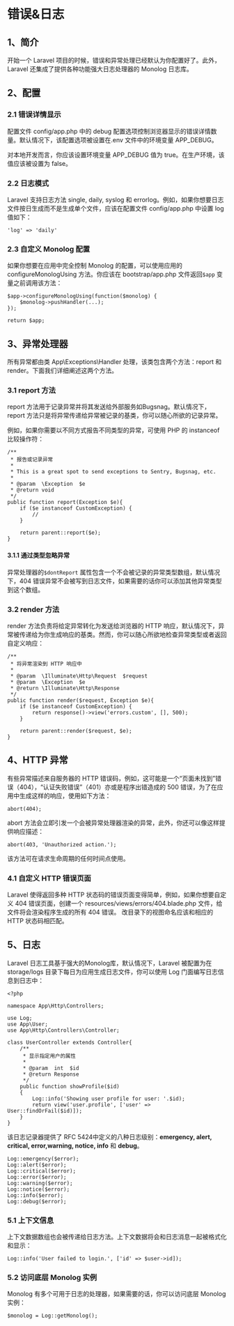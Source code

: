 # 错误&日志

## 1、简介
开始一个 Laravel 项目的时候，错误和异常处理已经默认为你配置好了。此外，Laravel 还集成了提供各种功能强大日志处理器的 Monolog 日志库。

## 2、配置

### 2.1 错误详情显示
配置文件 config/app.php 中的 debug 配置选项控制浏览器显示的错误详情数量。默认情况下，该配置选项被设置在.env 文件中的环境变量 APP_DEBUG。

对本地开发而言，你应该设置环境变量 APP_DEBUG 值为 true。在生产环境，该值应该被设置为 false。

### 2.2 日志模式
Laravel 支持日志方法 single, daily, syslog 和 errorlog。例如，如果你想要日志文件按日生成而不是生成单个文件，应该在配置文件 config/app.php 中设置 log 值如下：

```
'log' => 'daily'
```

### 2.3 自定义 Monolog 配置
如果你想要在应用中完全控制 Monolog 的配置，可以使用应用的 configureMonologUsing 方法。你应该在 bootstrap/app.php 文件返回`$app` 变量之前调用该方法：

```
$app->configureMonologUsing(function($monolog) {
    $monolog->pushHandler(...);
});

return $app;
```

## 3、异常处理器
所有异常都由类 App\Exceptions\Handler 处理，该类包含两个方法：report 和 render。下面我们详细阐述这两个方法。

### 3.1 report 方法
report 方法用于记录异常并将其发送给外部服务如Bugsnag。默认情况下，report 方法只是将异常传递给异常被记录的基类，你可以随心所欲的记录异常。

例如，如果你需要以不同方式报告不同类型的异常，可使用 PHP 的 instanceof 比较操作符：

```
/**
 * 报告或记录异常
 *
 * This is a great spot to send exceptions to Sentry, Bugsnag, etc.
 *
 * @param  \Exception  $e
 * @return void
 */
public function report(Exception $e){
    if ($e instanceof CustomException) {
        //
    }

    return parent::report($e);
}
```

#### 3.1.1 通过类型忽略异常
异常处理器的`$dontReport` 属性包含一个不会被记录的异常类型数组，默认情况下，404 错误异常不会被写到日志文件，如果需要的话你可以添加其他异常类型到这个数组。

### 3.2 render 方法
render 方法负责将给定异常转化为发送给浏览器的 HTTP 响应，默认情况下，异常被传递给为你生成响应的基类。然而，你可以随心所欲地检查异常类型或者返回自定义响应：

```
/**
 * 将异常渲染到 HTTP 响应中
 *
 * @param  \Illuminate\Http\Request  $request
 * @param  \Exception  $e
 * @return \Illuminate\Http\Response
 */
public function render($request, Exception $e){
    if ($e instanceof CustomException) {
        return response()->view('errors.custom', [], 500);
    }

    return parent::render($request, $e);
}
```

## 4、HTTP 异常
有些异常描述来自服务器的 HTTP 错误码，例如，这可能是一个“页面未找到”错误（404），“认证失败错误”（401）亦或是程序出错造成的 500 错误，为了在应用中生成这样的响应，使用如下方法：

```
abort(404);
```

abort 方法会立即引发一个会被异常处理器渲染的异常，此外，你还可以像这样提供响应描述：

```
abort(403, 'Unauthorized action.');
```

该方法可在请求生命周期的任何时间点使用。

### 4.1 自定义 HTTP 错误页面
Laravel 使得返回多种 HTTP 状态码的错误页面变得简单，例如，如果你想要自定义 404 错误页面，创建一个 resources/views/errors/404.blade.php 文件，给文件将会渲染程序生成的所有 404 错误。
改目录下的视图命名应该和相应的 HTTP 状态码相匹配。

## 5、日志
Laravel 日志工具基于强大的Monolog库，默认情况下，Laravel 被配置为在 storage/logs 目录下每日为应用生成日志文件，你可以使用 Log 门面编写日志信息到日志中：

```
<?php

namespace App\Http\Controllers;

use Log;
use App\User;
use App\Http\Controllers\Controller;

class UserController extends Controller{
    /**
     * 显示指定用户的属性
     *
     * @param  int  $id
     * @return Response
     */
    public function showProfile($id)
    {
        Log::info('Showing user profile for user: '.$id);
        return view('user.profile', ['user' => User::findOrFail($id)]);
    }
}
```

该日志记录器提供了 RFC 5424中定义的八种日志级别：**emergency, alert, critical, error,warning, notice, info** 和 **debug**。

```
Log::emergency($error);
Log::alert($error);
Log::critical($error);
Log::error($error);
Log::warning($error);
Log::notice($error);
Log::info($error);
Log::debug($error);
```

### 5.1 上下文信息
上下文数据数组也会被传递给日志方法。上下文数据将会和日志消息一起被格式化和显示：

```
Log::info('User failed to login.', ['id' => $user->id]);
```

### 5.2 访问底层 Monolog 实例
Monolog 有多个可用于日志的处理器，如果需要的话，你可以访问底层 Monolog 实例：

```
$monolog = Log::getMonolog();
```